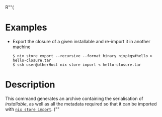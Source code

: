 R""(

# Examples

* Export the closure of a given installable and re-import it in another machine

  ```console
  $ nix store export --recursive --format binary nixpkgs#hello > hello-closure.tar
  $ ssh user@otherHost nix store import < hello-closure.tar
  ```

# Description

This command generates an archive containing the serialisation of *installable*, as well as all the metadata required so that it can be imported with [`nix store import`](@docroot@/command-ref/new-cli/nix3-store-import.md).
)""
